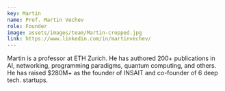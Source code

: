 ```yaml
---
key: Martin
name: Prof. Martin Vechev
role: Founder
image: assets/images/team/Martin-cropped.jpg
link: https://www.linkedin.com/in/martinvechev/
---
```


Martin is a professor at ETH Zurich. He has authored 200+ publications in AI,
networking, programming paradigms, quantum computing, and others. He has raised
$280M+ as the founder of INSAIT and co-founder of 6 deep tech. startups.
